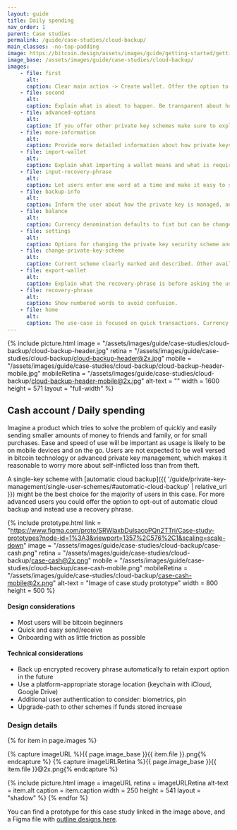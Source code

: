 ```yaml
---
layout: guide
title: Daily spending
nav_order: 1
parent: Case studies
permalink: /guide/case-studies/cloud-backup/
main_classes: -no-top-padding
image: https://bitcoin.design/assets/images/guide/getting-started/getting-started-preview.jpg
image_base: /assets/images/guide/case-studies/cloud-backup/
images:
    - file: first
      alt:
      caption: Clear main action -> Create wallet. Offer the option to import an existing wallet when possible.
    - file: second
      alt:
      caption: Explain what is about to happen. Be transparent about how the private key is stored and the risks. Link to more detailed information when required. Offer any advanced options you expect to be used by a minority on a separate page.
    - file: advanced-options
      alt:
      caption: If you offer other private key schemes make sure to explain the differences. Default to the one you think most of your customers will benefit the most from.
    - file: more-information
      alt:
      caption: Provide more detailed information about how private keys are managed if you cannot fit it all on the previous screen. You can also link to general bitcoin information to help users get up to speed.
    - file: import-wallet
      alt:
      caption: Explain what importing a wallet means and what is required. If your application does not support certain features or functions of an HD bitcoin wallet make sure users are aware.
    - file: input-recovery-phrase
      alt:
      caption: Let users enter one word at a time and make it easy to see what order they should go in.
    - file: backup-info
      alt:
      caption: Inform the user about how the private key is managed, and if you have options let the user decide here.
    - file: balance
      alt:
      caption: Currency denomination defaults to fiat but can be changed to bitcoin or sats. Add and Withdraw used for fiat transactions. Transaction history with relevant info for use-case.
    - file: settings
      alt:
      caption: Options for changing the private key security scheme and exporting the wallet.
    - file: change-private-key-scheme
      alt:
      caption: Current scheme clearly marked and described. Other available scheme listed, with more information available when tapped. Changing scheme might require more steps and additional material for multi-key setups. Process should be clearly explained and explicitly confirmed.
    - file: export-wallet
      alt:
      caption: Explain what the recovery-phrase is before asking the user to reveal it.
    - file: recovery-phrase
      alt:
      caption: Show numbered words to avoid confusion.
    - file: home
      alt:
      caption: The use-case is focused on quick transactions. Currency denomination defaults to fiat but can be changed to bitcoin or sats. Receive and Send used for bitcoin transactions.
---
```


<!--

Editor's notes

-->

{% include picture.html
   image = "/assets/images/guide/case-studies/cloud-backup/cloud-backup-header.jpg"
   retina = "/assets/images/guide/case-studies/cloud-backup/cloud-backup-header@2x.jpg"
   mobile = "/assets/images/guide/case-studies/cloud-backup/cloud-backup-header-mobile.jpg"
   mobileRetina = "/assets/images/guide/case-studies/cloud-backup/cloud-backup-header-mobile@2x.jpg"
   alt-text = ""
   width = 1600
   height = 571
   layout = "full-width"
%}

## Cash account / Daily spending

Imagine a product which tries to solve the problem of quickly and easily sending smaller amounts of money to friends and family, or for small purchases. Ease and speed of use will be important as usage is likely to be on mobile devices and on the go. Users are not expected to be well versed in bitcoin technology or advanced private key management, which makes it reasonable to worry more about self-inflicted loss than from theft.

A single-key scheme with [automatic cloud backup]({{ '/guide/private-key-management/single-user-schemes/#automatic-cloud-backup' | relative_url }}) might be the best choice for the majority of users in this case. For more advanced users you could offer the option to opt-out of automatic cloud backup and instead use a recovery phrase.

{% include prototype.html
   link = "https://www.figma.com/proto/SRWlaxbDulsacpPQn2TTri/Case-study-prototypes?node-id=1%3A3&viewport=1357%2C576%2C1&scaling=scale-down"
   image = "/assets/images/guide/case-studies/cloud-backup/case-cash.png"
   retina = "/assets/images/guide/case-studies/cloud-backup/case-cash@2x.png"
   mobile = "/assets/images/guide/case-studies/cloud-backup/case-cash-mobile.png"
   mobileRetina = "/assets/images/guide/case-studies/cloud-backup/case-cash-mobile@2x.png"
   alt-text = "Image of case study prototype"
   width = 800
   height = 500
%}

#### Design considerations
- Most users will be bitcoin beginners
- Quick and easy send/receive
- Onboarding with as little friction as possible

#### Technical considerations
- Back up encrypted recovery phrase automatically to retain export option in the future
- Use a platform-appropriate storage location (keychain with iCloud, Google Drive)
- Additional user authentication to consider: biometrics, pin
- Upgrade-path to other schemes if funds stored increase

### Design details

<div class="image-slide-gallery">

{% for item in page.images %}

{% capture imageURL %}{{ page.image_base }}{{ item.file }}.png{% endcapture %}
{% capture imageURLRetina %}{{ page.image_base }}{{ item.file }}@2x.png{% endcapture %}

{% include picture.html
   image = imageURL
   retina = imageURLRetina
   alt-text = item.alt
   caption = item.caption
   width = 250
   height = 541
   layout = "shadow"
%}
{% endfor %}

</div>

You can find a prototype for this case study linked in the image above, and a Figma file with [outline designs here](https://www.figma.com/file/SRWlaxbDulsacpPQn2TTri/Case-study-prototypes?node-id=0%3A1).
